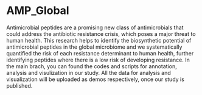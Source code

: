 # AMP_Global
Antimicrobial peptides are a promising new class of antimicrobials that could address the antibiotic resistance crisis, which poses a major threat to human health. This research helps to identify the biosynthetic potential of antimicrobial peptides in the global microbiome and we systematically quantified the risk of each resistance determinant to human health, further identifying peptides where there is a low risk of developing resistance.
In the main brach, you can found the codes and scripts for annotation, analysis and visulization in our study. All the data for analysis and visualization will be uploaded as demos respectively, once our study is published.

